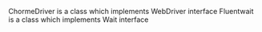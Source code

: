 ChormeDriver is a class which implements WebDriver interface
Fluentwait is a class which implements Wait interface
